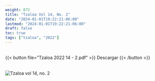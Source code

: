 ```yaml
---
weight: 872
title: "Tzaloa Vol 14, No. 2"
date: "2024-01-01T19:22:21-06:00"
lastmod: "2024-01-01T19:22:21-06:00"
draft: false
toc: true
tags: ["tzaloa", "2022"]
---
```

######
{{< button file="Tzaloa 2022 14 - 2.pdf" >}}   Descargar {{< /button >}} 
######
![Tzaloa vol 14, no. 2](images/portada/14-2.jpeg)